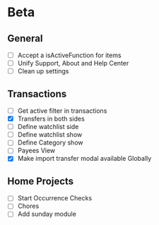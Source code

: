 # Beta
## General
- [ ] Accept a isActiveFunction for items
- [ ] Unify Support, About and Help Center
- [ ] Clean up settings

## Transactions
- [ ] Get active filter in transactions
- [x] Transfers in both sides
- [ ] Define watchlist side
- [ ] Define watchlist show
- [ ] Define Category show
- [ ] Payees View
- [x] Make import transfer modal available Globally

## Home Projects
- [ ] Start Occurrence Checks
- [ ] Chores
- [ ] Add sunday module
